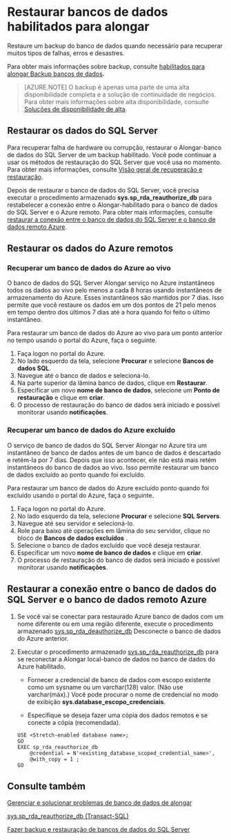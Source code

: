 <properties
    pageTitle="Restaurar bancos de dados habilitados para alongar | Microsoft Azure"
    description="Saiba como restaurar Alongar\-habilitado para bancos de dados."
    services="sql-server-stretch-database"
    documentationCenter=""
    authors="douglaslMS"
    manager="jhubbard"
    editor=""/>

<tags
    ms.service="sql-server-stretch-database"
    ms.workload="data-management"
    ms.tgt_pltfrm="na"
    ms.devlang="na"
    ms.topic="article"
    ms.date="08/01/2016"
    ms.author="douglasl"/>

# <a name="restore-stretch-enabled-databases"></a>Restaurar bancos de dados habilitados para alongar

Restaure um backup do banco de dados quando necessário para recuperar muitos tipos de falhas, erros e desastres.

Para obter mais informações sobre backup, consulte [habilitados para alongar Backup bancos de dados](sql-server-stretch-database-backup.md).

>   [AZURE.NOTE] O backup é apenas uma parte de uma alta disponibilidade completa e a solução de continuidade de negócios. Para obter mais informações sobre alta disponibilidade, consulte [Soluções de disponibilidade de alta](https://msdn.microsoft.com/library/ms190202.aspx).

## <a name="restore-your-sql-server-data"></a>Restaurar os dados do SQL Server
Para recuperar falha de hardware ou corrupção, restaurar o Alongar\-banco de dados do SQL Server de um backup habilitado. Você pode continuar a usar os métodos de restauração do SQL Server que você usa no momento. Para obter mais informações, consulte [Visão geral de recuperação e restauração](https://msdn.microsoft.com/library/ms191253.aspx).

Depois de restaurar o banco de dados do SQL Server, você precisa executar o procedimento armazenado **sys.sp_rda_reauthorize_db** para restabelecer a conexão entre o Alongar\-habilitado para o banco de dados do SQL Server e o Azure remoto. Para obter mais informações, consulte [restaurar a conexão entre o banco de dados do SQL Server e o banco de dados remoto Azure](#restore-the-connection-between-the-sql-server-database-and-the-remote-azure-database).

## <a name="restore-your-remote-azure-data"></a>Restaurar os dados do Azure remotos

### <a name="recover-a-live-azure-database"></a>Recuperar um banco de dados do Azure ao vivo
O banco de dados do SQL Server Alongar serviço no Azure instantâneos todos os dados ao vivo pelo menos a cada 8 horas usando instantâneos de armazenamento do Azure. Esses instantâneos são mantidos por 7 dias. Isso permite que você restaure os dados em um dos pontos de 21 pelo menos em tempo dentro dos últimos 7 dias até a hora quando foi feito o último instantâneo.

Para restaurar um banco de dados do Azure ao vivo para um ponto anterior no tempo usando o portal do Azure, faça o seguinte.

1. Faça logon no portal do Azure.
2. No lado esquerdo da tela, selecione **Procurar** e selecione **Bancos de dados SQL**.
3. Navegue até o banco de dados e selecioná-lo.
4. Na parte superior da lâmina banco de dados, clique em **Restaurar**.
5. Especificar um novo **nome de banco de dados**, selecione um **Ponto de restauração** e clique em **criar**.
6. O processo de restauração do banco de dados será iniciado e possível monitorar usando **notificações**.

### <a name="recover-a-deleted-azure-database"></a>Recuperar um banco de dados do Azure excluído
O serviço de banco de dados do SQL Server Alongar no Azure tira um instantâneo de banco de dados antes de um banco de dados é descartado e retém-la por 7 dias. Depois que isso acontecer, ele não está mais retém instantâneos do banco de dados ao vivo. Isso permite restaurar um banco de dados excluído ao ponto quando foi excluído.

Para restaurar um banco de dados do Azure excluído ponto quando foi excluído usando o portal do Azure, faça o seguinte.

1. Faça logon no portal do Azure.
2. No lado esquerdo da tela, selecione **Procurar** e selecione **SQL Servers**.
3. Navegue até seu servidor e selecioná-lo.
4. Role para baixo até operações em lâmina do seu servidor, clique no bloco de **Bancos de dados excluídos** .
5. Selecione o banco de dados excluído que você deseja restaurar.
5. Especificar um novo **nome de banco de dados** e clique em **criar**.
6. O processo de restauração do banco de dados será iniciado e possível monitorar usando **notificações**.

## <a name="restore-the-connection-between-the-sql-server-database-and-the-remote-azure-database"></a>Restaurar a conexão entre o banco de dados do SQL Server e o banco de dados remoto Azure

1.  Se você vai se conectar para restaurado Azure banco de dados com um nome diferente ou em uma região diferente, execute o procedimento armazenado [sys.sp_rda_deauthorize_db](https://msdn.microsoft.com/library/mt703716.aspx) Desconecte o banco de dados do Azure anterior.  

2.  Executar o procedimento armazenado [sys.sp_rda_reauthorize_db](https://msdn.microsoft.com/library/mt131016.aspx) para se reconectar a Alongar local\-banco de dados no banco de dados do Azure habilitado.  

    -   Fornecer a credencial de banco de dados com escopo existente como um sysname ou um varchar\(128\) valor. \(Não use varchar\(máx\).\) Você pode procurar o nome de credencial no modo de exibição **sys.database\_escopo\_credenciais**.  

    -   Especifique se deseja fazer uma cópia dos dados remotos e se conecte a cópia (recomendada).  

    ```tsql  
    USE <Stretch-enabled database name>;
    GO
    EXEC sp_rda_reauthorize_db
        @credential = N'<existing_database_scoped_credential_name>',
        @with_copy = 1 ;  
    GO
    ```  

## <a name="see-also"></a>Consulte também

[Gerenciar e solucionar problemas de banco de dados de alongar](sql-server-stretch-database-manage.md)

[sys.sp_rda_reauthorize_db (Transact-SQL)](https://msdn.microsoft.com/library/mt131016.aspx)

[Fazer backup e restauração de bancos de dados do SQL Server](https://msdn.microsoft.com/library/ms187048.aspx)
